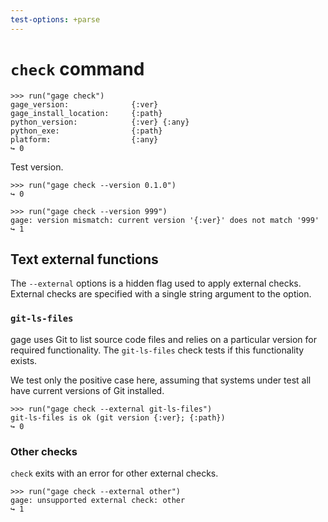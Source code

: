 ```yaml
---
test-options: +parse
---
```


# `check` command

    >>> run("gage check")
    gage_version:              {:ver}
    gage_install_location:     {:path}
    python_version:            {:ver} {:any}
    python_exe:                {:path}
    platform:                  {:any}
    ↪ 0

Test version.

    >>> run("gage check --version 0.1.0")
    ↪ 0

    >>> run("gage check --version 999")
    gage: version mismatch: current version '{:ver}' does not match '999'
    ↪ 1

## Text external functions

The `--external` options is a hidden flag used to apply external checks.
External checks are specified with a single string argument to the option.

### `git-ls-files`

gage uses Git to list source code files and relies on a particular version for
required functionality. The `git-ls-files` check tests if this functionality
exists.

We test only the positive case here, assuming that systems under test all have
current versions of Git installed.

    >>> run("gage check --external git-ls-files")
    git-ls-files is ok (git version {:ver}; {:path})
    ↪ 0

### Other checks

`check` exits with an error for other external checks.

    >>> run("gage check --external other")
    gage: unsupported external check: other
    ↪ 1
